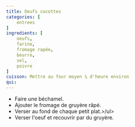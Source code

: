 ```yaml
---
title: Oeufs cocottes
categories: [
    entrees
]
ingredients: [
    oeufs,
    farine,
    fromage rapée,
    beurre,
    sel,
    poivre  
]
cuisson: Mettre au four moyen ¼ d'heure environ
qui: 
---
```



* Faire une béchamel.
* Ajouter le fromage de gruyère râpé.
* Verser au fond de chaque petit plat.>/ul>
* Verser l'oeuf et recouvrir par du gruyère.
